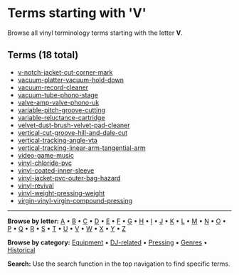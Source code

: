 # Terms starting with 'V'

Browse all vinyl terminology terms starting with the letter **V**.

## Terms (18 total)

- [v-notch-jacket-cut-corner-mark](../terms/v/v-notch-jacket-cut-corner-mark.md)
- [vacuum-platter-vacuum-hold-down](../terms/v/vacuum-platter-vacuum-hold-down.md)
- [vacuum-record-cleaner](../terms/v/vacuum-record-cleaner.md)
- [vacuum-tube-phono-stage](../terms/v/vacuum-tube-phono-stage.md)
- [valve-amp-valve-phono-uk](../terms/v/valve-amp-valve-phono-uk.md)
- [variable-pitch-groove-cutting](../terms/v/variable-pitch-groove-cutting.md)
- [variable-reluctance-cartridge](../terms/v/variable-reluctance-cartridge.md)
- [velvet-dust-brush-velvet-pad-cleaner](../terms/v/velvet-dust-brush-velvet-pad-cleaner.md)
- [vertical-cut-groove-hill-and-dale-cut](../terms/v/vertical-cut-groove-hill-and-dale-cut.md)
- [vertical-tracking-angle-vta](../terms/v/vertical-tracking-angle-vta.md)
- [vertical-tracking-linear-arm-tangential-arm](../terms/v/vertical-tracking-linear-arm-tangential-arm.md)
- [video-game-music](../terms/v/video-game-music.md)
- [vinyl-chloride-pvc](../terms/v/vinyl-chloride-pvc.md)
- [vinyl-coated-inner-sleeve](../terms/v/vinyl-coated-inner-sleeve.md)
- [vinyl-jacket-pvc-outer-bag-hazard](../terms/v/vinyl-jacket-pvc-outer-bag-hazard.md)
- [vinyl-revival](../terms/v/vinyl-revival.md)
- [vinyl-weight-pressing-weight](../terms/v/vinyl-weight-pressing-weight.md)
- [virgin-vinyl-virgin-compound-pressing](../terms/v/virgin-vinyl-virgin-compound-pressing.md)


---

**Browse by letter:** [A](a.md) • [B](b.md) • [C](c.md) • [D](d.md) • [E](e.md) • [F](f.md) • [G](g.md) • [H](h.md) • [I](i.md) • [J](j.md) • [K](k.md) • [L](l.md) • [M](m.md) • [N](n.md) • [O](o.md) • [P](p.md) • [Q](q.md) • [R](r.md) • [S](s.md) • [T](t.md) • [U](u.md) • [V](v.md) • [W](w.md) • [X](x.md) • [Y](y.md) • [Z](z.md)

**Browse by category:** [Equipment](../tags/equipment.md) • [DJ-related](../tags/dj-related.md) • [Pressing](../tags/pressing.md) • [Genres](../tags/genres.md) • [Historical](../tags/historical.md)

**Search:** Use the search function in the top navigation to find specific terms.
